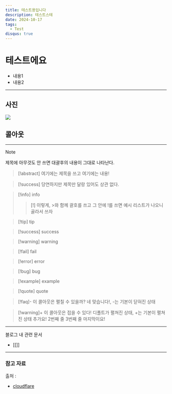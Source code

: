 ```yaml
---
title: 테스트용입니다
description: 테스트스테
date: 2024-10-17
tags:
  - Test
disqus: true
---
```

# 테스트에요

- 내용1
- 내용2

---


## 사진



![](https://i.imgur.com/5wUmW65.jpeg)


## 콜아웃

---

> [!note]
> 제목에 아무것도 안 쓰면 대괄후의 내용이 그대로 나타난다.

> [!abstract] 여기에는 제목을 쓰고
> 여기에는 내용!

> [!success] 당연하지만 제목만 달랑 있어도 상관 없다.

> [!info] info
> >[!] 이렇게, >와 함께 괄호를 쓰고 그 안에 !를 쓰면 예시 리스트가 나오니 골라서 쓰자

> [!tip] tip

> [!success] success

> [!warning] warning

> [!fail] fail

> [!error] error

> [!bug] bug

> [!example] example

> [!quote] quote

> [!faq]-  이 콜아웃은 펼칠 수 있을까?
> 네 맞습니다!, -는 기본이 닫혀진 상태

> [!warning]+ 이 콜아웃은 접을 수 있다!
> 디폴트가 펼쳐진 상태, +는 기본이 펼쳐진 상태
> 추가요! 2번째 줄
> 3번째 줄
> 마지막이요!


---




블로그 내 관련 문서
- [[]]

---
### 참고 자료
출처 : 
<br/>
- <a href="https://www.cloudflare.com/learning/ssl/what-happens-in-a-tls-handshake/" target="_blank">cloudflare</a>